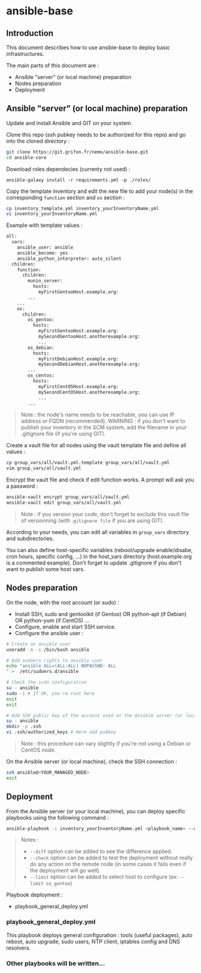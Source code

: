 # ansible-base

## Introduction

This document describes how to use ansible-base to deploy basic infrastructures.

The main parts of this document are :

* Ansible "server" (or local machine) preparation
* Nodes preparation
* Deployment

## Ansible "server" (or local machine) preparation

Update and install Ansible and GIT on your system.

Clone this repo (ssh pubkey needs to be authorized for this repo) and go into the cloned directory :

```bash
git clone https://git.grifon.fr/nemo/ansible-base.git
cd ansible-core
```

Download roles dependecies (currenty not used) :

```ansible-galaxy install -r requirements.yml -p ./roles/```

Copy the template inventory and edit the new file to add your node(s) in the corresponding `function` section and `os` section :

```bash
cp inventory_template.yml inventory_yourInventoryName.yml
vi inventory_yourInventoryName.yml
```

Example with template values :

```bash
all:
  vars:
    ansible_user: ansible
    ansible_become: yes
    ansible_python_interpreter: auto_silent
  children:
    function:
      children:
        munin_server:
          hosts:
            myFirstGentooHost.example.org:
	    ...
	...
    os:
      children:
        os_gentoo:
          hosts:
            myFirstGentooHost.example.org:
            mySecondGentooHost.anotherexample.org:
            ...
        os_debian:
          hosts:
            myFirstDebianHost.example.org:
            mySecondDebianHost.anotherexample.org:
	    ...
        os_centos:
          hosts:
            myFirstCentOSHost.example.org:
            mySecondCentOSHost.anotherexample.org:
            ...
        ...
```

> Note : the node's name needs to be reachable, you can use IP address or FQDN (recommended).
> WARNING : if you don't want to publish your inventory in the SCM system, add the filename in your .gitignore file (if you're using GIT).

Create a vault file for all nodes using the vault template file and define all values :

```bash
cp group_vars/all/vault.yml.template group_vars/all/vault.yml
vim group_vars/all/vault.yml
```

Encrypt the vault file and check if edit function works. A prompt will ask you a password :

```bash
ansible-vault encrypt group_vars/all/vault.yml
ansible-vault edit group_vars/all/vault.yml
```

> Note : if you version your code, don't forget to exclude this vault file of versionning (with .`gitignore file` if you are using GIT).

According to your needs, you can edit all variables in `group_vars` directory and subdirectories.

You can also define host-specific variables (reboot/upgrade enable/disabe, cron hours, specific config, ...) in the host_vars directory (host.example.org is a commented example). Don't forget to update .gitignore if you don't want to publish some host vars.

## Nodes preparation

On the node, with the root account (or sudo) :

* Install SSH, sudo and gentoolkit (if Gentoo) OR python-apt (if Debian) OR python-yum (if CentOS) ...
* Configure, enable and start SSH service.
* Configure the ansible user :

```bash
# Create an ansible user
useradd -m -s /bin/bash ansible

# Add sudoers rights to ansible user
echo "ansible ALL=(ALL:ALL) NOPASSWD: ALL
" >  /etc/sudoers.d/ansible

# Check the sudo configuration
su - ansible
sudo -i # If OK, you're root here
exit
exit

# Add SSH public key of the account used on the Ansible server (or local machine) to the ansible user on the remote node to deploy
su - ansible
mkdir -p .ssh
vi .ssh/authorized_keys # Here add pubkey
```

> Note : this procedure can vary slightly if you're not using a Debian or  CentOS node.

On the Ansible server (or local machine), check the SSH connection :

```bash
ssh ansible@<YOUR_MANAGED_NODE>
exit
```

## Deployment

From the Ansible server (or your local machine), you can deploy specific playbooks using the following command :

```bash
ansible-playbook -i inventory_yourInventoryName.yml <playbook_name> --ask-vault-pass
```

> Notes :
>
> * `--diff` option can be added to see the difference applied.
> * `--check` option can be added to test the deployment without really do any action on the remote node (in some cases it fails even if the deployment will go well).
> * `--limit` option can be added to select host to configure (ex: `--limit os_gentoo`)

Playbook deployment :

* playbook_general_deploy.yml

### playbook_general_deploy.yml

This playbook deploys general configuration : tools (useful packages), auto reboot, auto upgrade, sudo users, NTP client, iptables config  and DNS resolvers.

### Other playbooks will be written...

